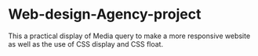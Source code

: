 # Web-design-Agency-project
This a practical display of Media query to make a more responsive website  as well as the use of CSS display and CSS float.
